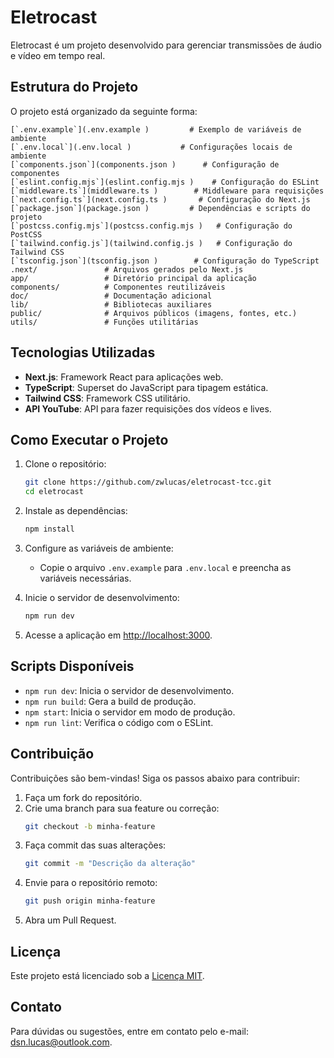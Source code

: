 # Eletrocast

Eletrocast é um projeto desenvolvido para gerenciar transmissões de áudio e vídeo em tempo real.

## Estrutura do Projeto

O projeto está organizado da seguinte forma:

```
[`.env.example`](.env.example )         # Exemplo de variáveis de ambiente
[`.env.local`](.env.local )           # Configurações locais de ambiente
[`components.json`](components.json )      # Configuração de componentes
[`eslint.config.mjs`](eslint.config.mjs )    # Configuração do ESLint
[`middleware.ts`](middleware.ts )        # Middleware para requisições
[`next.config.ts`](next.config.ts )       # Configuração do Next.js
[`package.json`](package.json )         # Dependências e scripts do projeto
[`postcss.config.mjs`](postcss.config.mjs )   # Configuração do PostCSS
[`tailwind.config.js`](tailwind.config.js )   # Configuração do Tailwind CSS
[`tsconfig.json`](tsconfig.json )        # Configuração do TypeScript
.next/               # Arquivos gerados pelo Next.js
app/                 # Diretório principal da aplicação
components/          # Componentes reutilizáveis
doc/                 # Documentação adicional
lib/                 # Bibliotecas auxiliares
public/              # Arquivos públicos (imagens, fontes, etc.)
utils/               # Funções utilitárias
```

## Tecnologias Utilizadas

- **Next.js**: Framework React para aplicações web.
- **TypeScript**: Superset do JavaScript para tipagem estática.
- **Tailwind CSS**: Framework CSS utilitário.
- **API YouTube**: API para fazer requisições dos vídeos e lives.

## Como Executar o Projeto

1. Clone o repositório:
   ```bash
   git clone https://github.com/zwlucas/eletrocast-tcc.git
   cd eletrocast
   ```

2. Instale as dependências:
   ```bash
   npm install
   ```

3. Configure as variáveis de ambiente:
   - Copie o arquivo `.env.example` para `.env.local` e preencha as variáveis necessárias.

4. Inicie o servidor de desenvolvimento:
   ```bash
   npm run dev
   ```

5. Acesse a aplicação em [http://localhost:3000](http://localhost:3000).

## Scripts Disponíveis

- `npm run dev`: Inicia o servidor de desenvolvimento.
- `npm run build`: Gera a build de produção.
- `npm start`: Inicia o servidor em modo de produção.
- `npm run lint`: Verifica o código com o ESLint.

## Contribuição

Contribuições são bem-vindas! Siga os passos abaixo para contribuir:

1. Faça um fork do repositório.
2. Crie uma branch para sua feature ou correção:
   ```bash
   git checkout -b minha-feature
   ```
3. Faça commit das suas alterações:
   ```bash
   git commit -m "Descrição da alteração"
   ```
4. Envie para o repositório remoto:
   ```bash
   git push origin minha-feature
   ```
5. Abra um Pull Request.

## Licença

Este projeto está licenciado sob a [Licença MIT](LICENSE).

## Contato

Para dúvidas ou sugestões, entre em contato pelo e-mail: [dsn.lucas@outlook.com](dsn.lucas@outlook.com).
